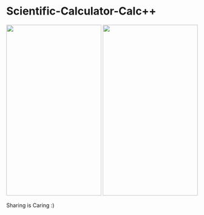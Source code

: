 # Scientific-Calculator-Calc++

<p align="center">
  <img src="https://github.com/rrsaikat/Scientific-Calculator-Calc-/blob/master/app/src/main/res/drawable/c.png" height="450" width="250"/>
  <img src="https://github.com/rrsaikat/Scientific-Calculator-Calc-/blob/master/app/src/main/res/drawable/c2.png" height="450" width="250"/>
</p>



Sharing is Caring :)
